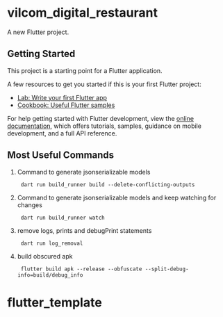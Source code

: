 # vilcom_digital_restaurant

A new Flutter project.

## Getting Started

This project is a starting point for a Flutter application.

A few resources to get you started if this is your first Flutter project:

- [Lab: Write your first Flutter app](https://docs.flutter.dev/get-started/codelab)
- [Cookbook: Useful Flutter samples](https://docs.flutter.dev/cookbook)

For help getting started with Flutter development, view the
[online documentation](https://docs.flutter.dev/), which offers tutorials,
samples, guidance on mobile development, and a full API reference.


## Most Useful Commands

1. Command to generate jsonserializable models

        dart run build_runner build --delete-conflicting-outputs

2. Command to generate jsonserializable models and keep watching for changes

        dart run build_runner watch

3. remove logs, prints and debugPrint statements

        dart run log_removal

4. build obscured apk

        flutter build apk --release --obfuscate --split-debug-info=build/debug_info
# flutter_template
